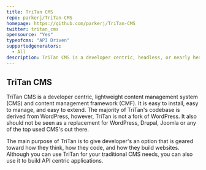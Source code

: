 ```yaml
---
title: TriTan CMS
repo: parkerj/TriTan-CMS
homepage: https://github.com/parkerj/TriTan-CMS
twitter: tritan_cms
opensource: "Yes"
typeofcms: "API Driven"
supportedgenerators:
  - All
description: TriTan CMS is a developer centric, headless, or nearly headless CMS.
---
```

## TriTan CMS
TriTan CMS is a developer centric, lightweight content management system (CMS) and content management framework (CMF). It is easy to install, easy to manage, and easy to extend. The majority of TriTan's codebase is derived from WordPress, however, TriTan is not a fork of WordPress. It also should not be seen as a replacement for WordPress, Drupal, Joomla or any of the top used CMS's out there.

The main purpose of TriTan is to give developer's an option that is geared toward how they think, how they code, and how they build websites. Although you can use TriTan for your traditional CMS needs, you can also use it to build API centric applications.
